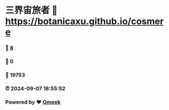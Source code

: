 # 三界宙旅者 :link: https://botanicaxu.github.io/cosmere 
### :page_facing_up: [8](https://botanicaxu.github.io/cosmere/tag.html) 
### :speech_balloon: 0 
### :hibiscus: 19753 
### :alarm_clock: 2024-09-07 18:55:52 
### Powered by :heart: [Gmeek](https://github.com/Meekdai/Gmeek)
